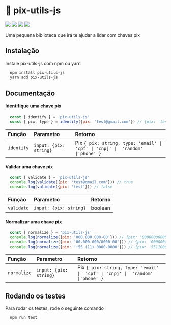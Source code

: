 
# 💸 pix-utils-js

![](https://img.shields.io/npm/dw/pix-utils-js)
![](https://img.shields.io/npm/v/pix-utils-js)
![](https://img.shields.io/github/contributors/paulohenriquesn/pix-utils-js)
![](https://img.shields.io/npm/l/pix-utils-js)

Uma pequena biblioteca que irá te ajudar a lidar com chaves pix




## Instalação

Instale pix-utils-js com npm ou yarn

```bash
  npm install pix-utils-js
  yarn add pix-utils-js
```
    
## Documentação

#### Identifique uma chave pix

```js
  const { identify } = 'pix-utils-js'
  const { pix, type } = identify({pix: 'test@gmail.com'}) // {pix: 'test@gmail.com', type: 'email'}
```

| Função   | Parametro       | Retorno                           |
| :---------- | :--------- | :---------------------------------- |
| `identify` | `input: {pix: string}` | Pix `{ pix: string, type: 'email' \|  'cpf' \| 'cnpj' \|  'random' \|'phone' }` |

#### Validar uma chave pix

```js
  const { validate } = 'pix-utils-js'
  console.log(validate({pix: 'test@gmail.com'})) // true
  console.log(validate({pix: 'test'})) // false
  ```

| Função   | Parametro       | Retorno                           |
| :---------- | :--------- | :---------------------------------- |
| `validate` | `input: {pix: string}` | boolean |

#### Normalizar uma chave pix

```js
  const { normalize } = 'pix-utils-js'
  console.log(normalize({pix: '000.000.000-00'})) // {pix: '00000000000', type: 'cpf'}
  console.log(normalize({pix: '00.000.000/0000-00'})) // {pix: '00000000000000', type: 'cnpj'}
  console.log(normalize({pix: '+55 (11) 0000-0000'})) // {pix: '551100000000', type: 'phone'}
  ```

| Função   | Parametro       | Retorno                           |
| :---------- | :--------- | :---------------------------------- |
| `normalize` | `input: {pix: string}` | Pix `{ pix: string, type: 'email' \|  'cpf' \| 'cnpj' \|  'random' \|'phone' }` |



## Rodando os testes

Para rodar os testes, rode o seguinte comando

```bash
  npm run test
```


